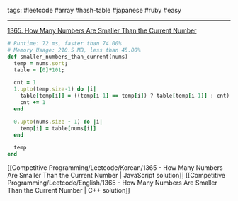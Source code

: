 tags: #leetcode #array #hash-table #japanese #ruby #easy

<hr />

[1365. How Many Numbers Are Smaller Than the Current Number](https://leetcode.com/problems/how-many-numbers-are-smaller-than-the-current-number/) 

```rb
# Runtime: 72 ms, faster than 74.00%
# Memory Usage: 210.5 MB, less than 45.00%
def smaller_numbers_than_current(nums)
  temp = nums.sort;
  table = [0]*101;

  cnt = 1
  1.upto(temp.size-1) do |i|
    table[temp[i]] = ((temp[i-1] == temp[i]) ? table[temp[i-1]] : cnt)
    cnt += 1
  end

  0.upto(nums.size - 1) do |i|
    temp[i] = table[nums[i]]
  end

  temp
end
```

[[Competitive Programming/Leetcode/Korean/1365 - How Many Numbers Are Smaller Than the Current Number | JavaScript solution]]
[[Competitive Programming/Leetcode/English/1365 - How Many Numbers Are Smaller Than the Current Number | C++ solution]]